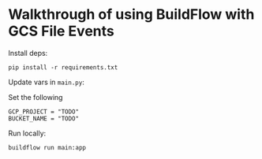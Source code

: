 # Walkthrough of using BuildFlow with GCS File Events 

Install deps:

```
pip install -r requirements.txt
```

Update vars in `main.py`:


Set the following 
```
GCP_PROJECT = "TODO"
BUCKET_NAME = "TODO"
```

Run locally:

```
buildflow run main:app
```

